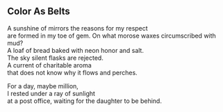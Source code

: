 Color As Belts
--------------
A sunshine of mirrors the reasons for my respect  
are formed in my toe of gem. On what morose waxes circumscribed with mud?  
A loaf of bread baked with neon honor and salt.  
The sky silent flasks are rejected.  
A current of charitable aroma  
that does not know why it flows and perches.  
  
For a day, maybe million,  
I rested under a ray of sunlight  
at a post office, waiting for the daughter to be behind.  
